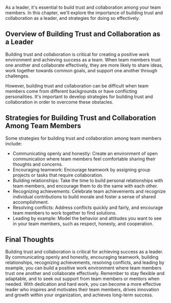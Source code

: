 
As a leader, it's essential to build trust and collaboration among your team members. In this chapter, we'll explore the importance of building trust and collaboration as a leader, and strategies for doing so effectively.

Overview of Building Trust and Collaboration as a Leader
--------------------------------------------------------

Building trust and collaboration is critical for creating a positive work environment and achieving success as a team. When team members trust one another and collaborate effectively, they are more likely to share ideas, work together towards common goals, and support one another through challenges.

However, building trust and collaboration can be difficult when team members come from different backgrounds or have conflicting personalities. It's important to develop strategies for building trust and collaboration in order to overcome these obstacles.

Strategies for Building Trust and Collaboration Among Team Members
------------------------------------------------------------------

Some strategies for building trust and collaboration among team members include:

* Communicating openly and honestly: Create an environment of open communication where team members feel comfortable sharing their thoughts and concerns.
* Encouraging teamwork: Encourage teamwork by assigning group projects or tasks that require collaboration.
* Building relationships: Take the time to build personal relationships with team members, and encourage them to do the same with each other.
* Recognizing achievements: Celebrate team achievements and recognize individual contributions to build morale and foster a sense of shared accomplishment.
* Resolving conflicts: Address conflicts quickly and fairly, and encourage team members to work together to find solutions.
* Leading by example: Model the behavior and attitudes you want to see in your team members, such as respect, honesty, and cooperation.

Final Thoughts
--------------

Building trust and collaboration is critical for achieving success as a leader. By communicating openly and honestly, encouraging teamwork, building relationships, recognizing achievements, resolving conflicts, and leading by example, you can build a positive work environment where team members trust one another and collaborate effectively. Remember to stay flexible and adaptable, and to seek out support from team members or mentors when needed. With dedication and hard work, you can become a more effective leader who inspires and motivates their team members, drives innovation and growth within your organization, and achieves long-term success.
